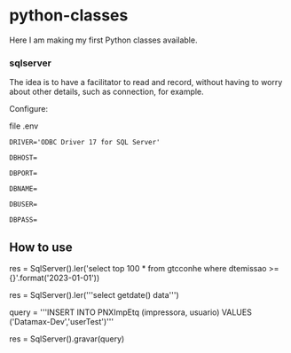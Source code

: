 # python-classes
Here I am making my first Python classes available.

### sqlserver
The idea is to have a facilitator to read and record, without having to worry about other details, such as connection, for example.

Configure:

file .env

    DRIVER='ODBC Driver 17 for SQL Server'
    
    DBHOST=
    
    DBPORT=
    
    DBNAME=
    
    DBUSER=
    
    DBPASS=

 

How to use
----------

res = SqlServer().ler('select top 100 * from gtcconhe where dtemissao >= {}'.format('2023-01-01'))

res = SqlServer().ler('''select getdate() data''')



query = '''INSERT INTO PNXImpEtq (impressora, usuario) VALUES ('Datamax-Dev','userTest')'''

res = SqlServer().gravar(query)
